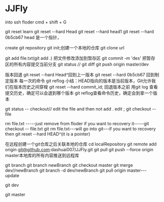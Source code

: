 # JJFly

into ssh floder
cmd + shift + G

git reset learn
git reset --hard Head
git reset --hard head1
git reset --hard 0b5cb67 head 是一个指针，

create git repository
git init;创建一个本地的仓库
git clone url

git add file.txt(git add .)  把文件修改添加到暂存区
git commit -m 'des' 把暂存区的所有内容提交当前分支
git status // git diff
git push origin master/dev

版本回退
git reset --hard Head^回到上一版本
git reset --hard 0b5cb67 回到制定版本
每一次的命令
git reflog
小结：HEAD指向的版本是当前版本，Git允许我们在版本历史之间穿梭 git reset --hard commit_id;
回退版本之前 用git log 查看提交历史，确定可以会退到哪个版本
git reflog查看命令历史，确定会到拿一个版本

git status -- checkout// edit the file and then not add .
edit ; git checkout -- file

rm file.txt -----just remove from floder if you want to recovery it-----git checkout -- file.txt
git rm file.txt---will go into git---if you want to recovery then git reset --hard HEAD^(it is a pointer)

在远程创建一个git仓库之后关联本地的仓库
cd localRepository
git remote add origin git@github.com:dashuai007/JJFly.git
git pull
git push --force origin master本地库的所有内容推送到远程库

git branch
git branch newBranch
git checkout master
git merge dev//newBranch
git branch -d dev/newBranch
git pull origin master---update

git dev

git master


